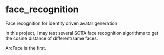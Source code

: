 # face_recognition
Face recognition for identity driven avatar generation

In this project, I may test several SOTA face recognition algorithms to get the cosine distance of different/same faces.

ArcFace is the first.